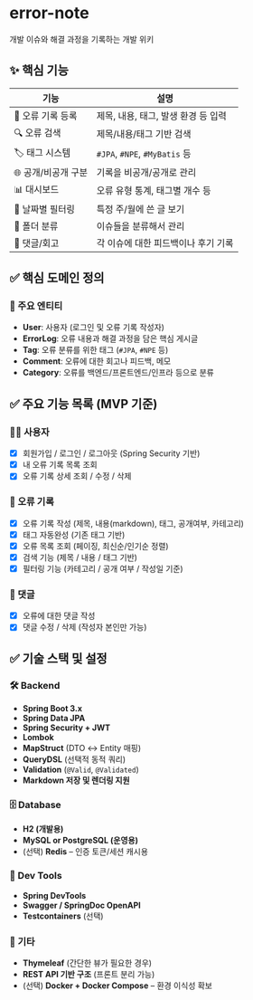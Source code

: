 # error-note
개발 이슈와 해결 과정을 기록하는 개발 위키

## ✨ 핵심 기능

| 기능 | 설명 |
|------|------|
| 📝 오류 기록 등록 | 제목, 내용, 태그, 발생 환경 등 입력 |
| 🔍 오류 검색 | 제목/내용/태그 기반 검색 |
| 🏷️ 태그 시스템 | `#JPA`, `#NPE`, `#MyBatis` 등 |
| 🌐 공개/비공개 구분 | 기록을 비공개/공개로 관리 |
| 📊 대시보드 | 오류 유형 통계, 태그별 개수 등 |
| 📅 날짜별 필터링 | 특정 주/월에 쓴 글 보기 |
| 📁 폴더 분류 | 이슈들을 분류해서 관리 |
| 🧵 댓글/회고 | 각 이슈에 대한 피드백이나 후기 기록 |


## ✅ 핵심 도메인 정의

### 📘 주요 엔티티

- **User**: 사용자 (로그인 및 오류 기록 작성자)
- **ErrorLog**: 오류 내용과 해결 과정을 담은 핵심 게시글
- **Tag**: 오류 분류를 위한 태그 (`#JPA`, `#NPE` 등)
- **Comment**: 오류에 대한 회고나 피드백, 메모
- **Category**: 오류를 백엔드/프론트엔드/인프라 등으로 분류


## ✅ 주요 기능 목록 (MVP 기준)

### 🧑‍💻 사용자

- [x] 회원가입 / 로그인 / 로그아웃 (Spring Security 기반)
- [x] 내 오류 기록 목록 조회
- [x] 오류 기록 상세 조회 / 수정 / 삭제

### 📝 오류 기록

- [x] 오류 기록 작성 (제목, 내용(markdown), 태그, 공개여부, 카테고리)
- [x] 태그 자동완성 (기존 태그 기반)
- [x] 오류 목록 조회 (페이징, 최신순/인기순 정렬)
- [x] 검색 기능 (제목 / 내용 / 태그 기반)
- [x] 필터링 기능 (카테고리 / 공개 여부 / 작성일 기준)

### 💬 댓글

- [x] 오류에 대한 댓글 작성
- [x] 댓글 수정 / 삭제 (작성자 본인만 가능)

## ✅ 기술 스택 및 설정

### 🛠️ Backend

- **Spring Boot 3.x**
- **Spring Data JPA**
- **Spring Security + JWT**
- **Lombok**
- **MapStruct** (DTO ↔ Entity 매핑)
- **QueryDSL** (선택적 동적 쿼리)
- **Validation** (`@Valid`, `@Validated`)
- **Markdown 저장 및 렌더링 지원**

### 🗄️ Database

- **H2 (개발용)**
- **MySQL or PostgreSQL (운영용)**
- (선택) **Redis** – 인증 토큰/세션 캐시용

### 🧪 Dev Tools

- **Spring DevTools**
- **Swagger / SpringDoc OpenAPI**
- **Testcontainers** (선택)

### 🚀 기타

- **Thymeleaf** (간단한 뷰가 필요한 경우)
- **REST API 기반 구조** (프론트 분리 가능)
- (선택) **Docker + Docker Compose** – 환경 이식성 확보
